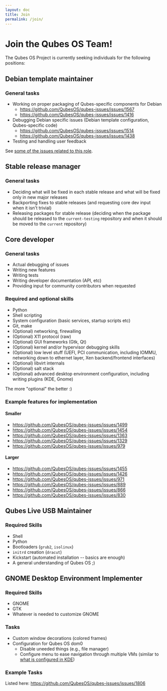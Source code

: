 ```yaml
---
layout: doc
title: Join
permalink: /join/
---
```


Join the Qubes OS Team!
=======================

The Qubes OS Project is currently seeking individuals for the following
positions:

Debian template maintainer
--------------------------

### General tasks ###

 * Working on proper packaging of Qubes-specific components for Debian
   * https://github.com/QubesOS/qubes-issues/issues/1567
   * https://github.com/QubesOS/qubes-issues/issues/1416
 * Debugging Debian specific issues (Debian template configuration,
   Qubes-specific code)
   * https://github.com/QubesOS/qubes-issues/issues/1514
   * https://github.com/QubesOS/qubes-issues/issues/1438
 * Testing and handling user feedback

See [some of the issues related to this role](https://github.com/QubesOS/qubes-issues/issues?q=is%3Aopen+is%3Aissue+label%3A%22C%3A+Debian%22).

Stable release manager
----------------------

### General tasks ###

 * Deciding what will be fixed in each stable release and what will be fixed
   only in new major releases
 * Backporting fixes to stable releases (and requesting core dev input when it
   isn't trivial)
 * Releasing packages for stable release (deciding when the package should be
   released to the `current-testing` repository and when it should be moved to
   the `current` repository)

Core developer
--------------

### General tasks ###

 * Actual debugging of issues
 * Writing new features
 * Writing tests
 * Writing developer documentation (API, etc)
 * Providing input for community contributors when requested

### Required and optional skills ###

 * Python
 * Shell scripting
 * System configuration (basic services, startup scripts etc)
 * Git, make
 * (Optional) networking, firewalling
 * (Optional) X11 protocol (raw)
 * (Optional) GUI frameworks (Gtk, Qt)
 * (Optional) kernel and/or hypervisor debugging skills
 * (Optional) low level stuff (UEFI, PCI communication,
   including IOMMU, networking down to ethernet layer, Xen
   backend/frontend interfaces)
 * (Optional) libvirt internals
 * (Optional) salt stack
 * (Optional) advanced desktop environment configuration, including
   writing plugins (KDE, Gnome)

The more "optional" the better :)

### Example features for implementation ###

#### Smaller ####

 * https://github.com/QubesOS/qubes-issues/issues/1499
 * https://github.com/QubesOS/qubes-issues/issues/1454
 * https://github.com/QubesOS/qubes-issues/issues/1363
 * https://github.com/QubesOS/qubes-issues/issues/1329
 * https://github.com/QubesOS/qubes-issues/issues/979

#### Larger ####

 * https://github.com/QubesOS/qubes-issues/issues/1455
 * https://github.com/QubesOS/qubes-issues/issues/1426
 * https://github.com/QubesOS/qubes-issues/issues/971
 * https://github.com/QubesOS/qubes-issues/issues/889
 * https://github.com/QubesOS/qubes-issues/issues/866
 * https://github.com/QubesOS/qubes-issues/issues/830

Qubes Live USB Maintainer
-------------------------

### Required Skills ###

 * Shell
 * Python
 * Bootloaders (`grub2`, `isolinux`)
 * `initrd` creation (`dracut`)
 * Kickstart (automated installation -- basics are enough)
 * A general understanding of Qubes OS ;)

GNOME Desktop Environment Implementer
-------------------------------------

### Required Skills ###

 * GNOME
 * GTK
 * Whatever is needed to customize GNOME

### Tasks ###

 * Custom window decorations (colored frames)
 * Configuration for Qubes OS dom0
   * Disable uneeded things (e.g., file manager)
   * Configure menu to ease navigation through multiple VMs (similar to [what is
     configured in KDE](https://github.com/QubesOS/qubes-issues/issues/1784#issuecomment-216868265))

### Example Tasks ###

 Listed here: https://github.com/QubesOS/qubes-issues/issues/1806


